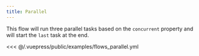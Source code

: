 ```yaml
---
title: Parallel
---
```


This flow will run three parallel tasks based on the `concurrent` property and will start the `last` task at the end.

<<< @/.vuepress/public/examples/flows_parallel.yml